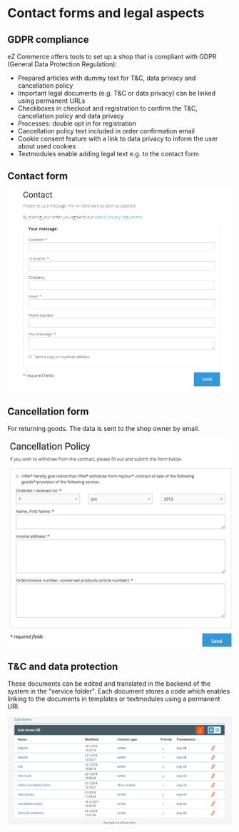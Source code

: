 # Contact forms and legal aspects

## GDPR compliance

eZ Commerce offers tools to set up a shop that is compliant with GDPR (General Data Protection Regulation):

- Prepared articles with dummy text for T&C, data privacy and cancellation policy
- Important legal documents (e.g. T&C or data privacy) can be linked using permanent URLs
- Checkboxes in checkout and registration to confirm the T&C, cancellation policy and data privacy
- Processes: double opt in for registration
- Cancellation policy text included in order confirmation email 
- Cookie consent feature with a link to data privacy to inform the user about used cookies
- Textmodules enable adding legal text e.g. to the contact form

## Contact form

![Contact form](img/Contact_form.png)

## Cancellation form

For returning goods. The data is sent to the shop owner by email.

![Cancellation form](img/image2018-4-4_18-49-25.png)

## T&C and data protection

These documents can be edited and translated in the backend of the system in the "service folder". Each document stores a code which enables linking to the documents in templates or textmodules using a permanent URI.

![T&C and data protection](img/Service_folder.png)
